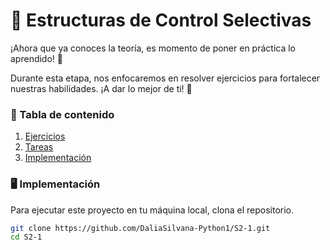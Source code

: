 # 🔄 Estructuras de Control Selectivas
¡Ahora que ya conoces la teoría, es momento de poner en práctica lo aprendido! 🚀 

Durante esta etapa, nos enfocaremos en resolver ejercicios para fortalecer nuestras habilidades. ¡A dar lo mejor de ti! 💪

### 📜 Tabla de contenido
1. [Ejercicios](https://github.com/DaliaSilvana-Python1/S2-1/wiki/%F0%9F%93%9D-Ejercicicios)
2. [Tareas](https://github.com/DaliaSilvana-Python1/S2-1/wiki/%F0%9F%93%8B-Tareas)
3. [Implementación](#%EF%B8%8F-implementación)

### 🖥️ Implementación
Para ejecutar este proyecto en tu máquina local, clona el repositorio.
```bash
git clone https://github.com/DaliaSilvana-Python1/S2-1.git
cd S2-1
```
